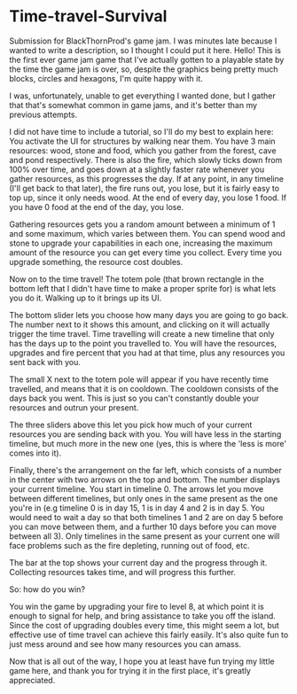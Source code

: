 # Time-travel-Survival
Submission for BlackThornProd's game jam. I was minutes late because I wanted to write a description, so I thought I could put it here.
Hello! This is the first ever game jam game that I've actually gotten to a playable state by the time the game jam is over, so, despite the graphics being pretty much blocks, circles and hexagons, I'm quite happy with it.

I was, unfortunately, unable to get everything I wanted done, but I gather that that's somewhat common in game jams, and it's better than my previous attempts.

I did not have time to include a tutorial, so I'll do my best to explain here:
You activate the UI for structures by walking near them. You have 3 main resources: wood, stone and food, which you gather from the forest, cave and pond respectively. There is also the fire, which slowly ticks down from 100% over time, and goes down at a slightly faster rate whenever you gather resources, as this progresses the day. If at any point, in any timeline (I'll get back to that later), the fire runs out, you lose, but it is fairly easy to top up, since it only needs wood. At the end of every day, you lose 1 food. If you have 0 food at the end of the day, you lose.

Gathering resources gets you a random amount between a minimum of 1 and some maximum, which varies between them. You can spend wood and stone to upgrade your capabilities in each one, increasing the maximum amount of the resource you can get every time you collect.
Every time you upgrade something, the resource cost doubles.


Now on to the time travel! The totem pole (that brown rectangle in the bottom left that I didn't have time to make a proper sprite for) is what lets you do it. Walking up to it brings up its UI.


The bottom slider lets you choose how many days you are going to go back. The number next to it shows this amount, and clicking on it will actually trigger the time travel. Time travelling will create a new timeline that only has the days up to the point you travelled to. You will have the resources, upgrades and fire percent that you had at that time, plus any resources you sent back with you.


The small X next to the totem pole will appear if you have recently time travelled, and means that it is on cooldown. The cooldown consists of the days back you went. This is just so you can't constantly double your resources and outrun your present.


The three sliders above this let you pick how much of your current resources you are sending back with you. You will have less in the starting timeline, but much more in the new one (yes, this is where the 'less is more' comes into it).


Finally, there's the arrangement on the far left, which consists of a number in the center with two arrows on the top and bottom. The number displays your current timeline. You start in timeline 0. The arrows let you move between different timelines, but only ones in the same present as the one you're in (e.g timeline 0 is in day 15, 1 is in day 4 and 2 is in day 5. You would need to wait a day so that both timelines 1 and 2 are on day 5 before you can move between them, and a further 10 days before you can move between all 3). Only timelines in the same present as your current one will face problems such as the fire depleting, running out of food, etc.




The bar at the top shows your current day and the progress through it. Collecting resources takes time, and will progress this further.


So: how do you win?

You win the game by upgrading your fire to level 8, at which point it is enough to signal for help, and bring assistance to take you off the island. Since the cost of upgrading doubles every time, this might seem a lot, but effective use of time travel can achieve this fairly easily. It's also quite fun to just mess around and see how many resources you can amass.


Now that is all out of the way, I hope you at least have fun trying my little game here, and thank you for trying it in the first place, it's greatly appreciated.
